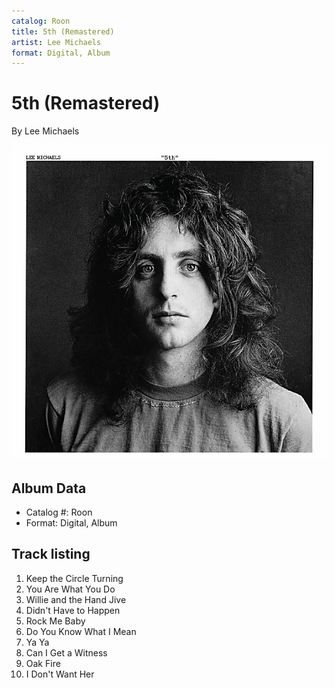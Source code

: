 ```yaml
---
catalog: Roon
title: 5th (Remastered)
artist: Lee Michaels
format: Digital, Album
---
```


# 5th (Remastered)

By Lee Michaels

![](../../assets/albumcovers/Lee_Michaels-5th_Remastered.png)

## Album Data

- Catalog #: Roon
- Format: Digital, Album


## Track listing


1. Keep the Circle Turning
2. You Are What You Do
3. Willie and the Hand Jive
4. Didn't Have to Happen
5. Rock Me Baby
6. Do You Know What I Mean
7. Ya Ya
8. Can I Get a Witness
9. Oak Fire
10. I Don't Want Her

